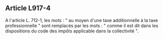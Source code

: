 Article L917-4
----
A l'article L. 712-1, les mots : " au moyen d'une taxe additionnelle à la taxe
professionnelle " sont remplacés par les mots : " comme il est dit dans les
dispositions du code des impôts applicable dans la collectivité ".
